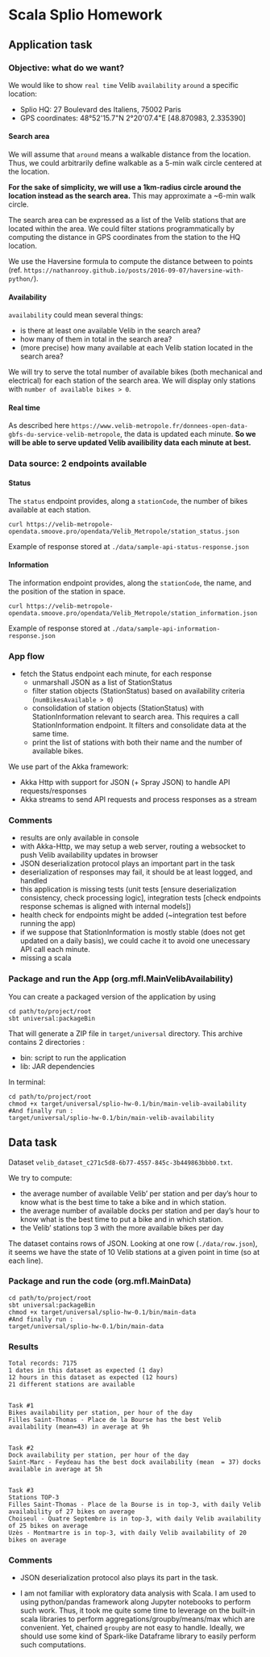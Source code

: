 # Scala Splio Homework

## Application task

### Objective: what do we want?

We would like to show `real time` Velib `availability` `around` a specific location:

- Splio HQ: 27 Boulevard des Italiens, 75002 Paris
- GPS coordinates: 48°52'15.7"N 2°20'07.4"E [48.870983, 2.335390]

#### Search area

We will assume that `around` means a walkable distance from the location.
Thus, we could arbitrarily define walkable as a 5-min walk circle centered at the location.

**For the sake of simplicity, we will use a 1km-radius circle around the location instead as the search area.**
This may approximate a ~6-min walk circle.

The search area can be expressed as a list of the Velib stations that are located within the area.
We could filter stations programmatically by computing the distance in GPS coordinates from the station to the HQ location.

We use the Haversine formula to compute the distance between to points (ref. `https://nathanrooy.github.io/posts/2016-09-07/haversine-with-python/`).

#### Availability

`availability` could mean several things:

- is there at least one available Velib in the search area?
- how many of them in total in the search area?
- (more precise) how many available at each Velib station located in the search area?

We will try to serve the total number of available bikes (both mechanical and electrical) for each station of the search area.
We will display only stations with `number of available bikes > 0`.


#### Real time

As described  here `https://www.velib-metropole.fr/donnees-open-data-gbfs-du-service-velib-metropole`, the data is updated each minute.
**So we will be able to serve updated Velib availibility data each minute at best.**

### Data source: 2 endpoints available

#### Status

The `status` endpoint provides, along a `stationCode`, the number of bikes available at each station.

```
curl https://velib-metropole-opendata.smoove.pro/opendata/Velib_Metropole/station_status.json
```
Example of response stored at `./data/sample-api-status-response.json`

#### Information

The information endpoint provides, along the `stationCode`, the name, and the position of the station in space.

```
curl https://velib-metropole-opendata.smoove.pro/opendata/Velib_Metropole/station_information.json
```
Example of response stored at `./data/sample-api-information-response.json`


### App flow

- fetch the Status endpoint each minute, for each response
    - unmarshall JSON as a list of StationStatus
    - filter station objects (StationStatus) based on availability criteria (`numBikesAvailable > 0`)
    - consolidation of station objects (StationStatus) with StationInformation relevant to search area. This requires a call StationInformation endpoint. It filters and consolidate data at the same time.
    - print the list of stations with both their name and the number of available bikes.

We use part of the Akka framework:

- Akka Http with support for JSON (+ Spray JSON) to handle API requests/responses
- Akka streams to send API requests and process responses as a stream

### Comments

- results are only available in console
- with Akka-Http, we may setup a web server, routing a websocket to push Velib availability updates in browser
- JSON deserialization protocol plays an important part in the task
- deserialization of responses may fail, it should be at least logged, and handled
- this application is missing tests (unit tests [ensure deserialization consistency, check processing logic], integration tests [check endpoints response schemas is aligned with internal models])
- health check for endpoints might be added (~integration test before running the app)
- if we suppose that StationInformation is mostly stable (does not get updated on a daily basis), we could cache it to avoid one unecessary API call each minute.
- missing a scala

### Package and run the App (org.mfl.MainVelibAvailability)

You can create a packaged version of the application by using

```
cd path/to/project/root
sbt universal:packageBin
```
That will generate a ZIP file in `target/universal` directory. This archive contains 2 directories :

* bin: script to run the application
* lib: JAR dependencies

In terminal:

```
cd path/to/project/root
chmod +x target/universal/splio-hw-0.1/bin/main-velib-availability
#And finally run :
target/universal/splio-hw-0.1/bin/main-velib-availability
```

## Data task

Dataset `velib_dataset_c271c5d8-6b77-4557-845c-3b449863bbb0.txt`.

We try to compute:

- the average number of available Velib’ per station and per day’s hour to know what
is the best time to take a bike and in which station.
- the average number of available docks per station and per day’s hour to know what
is the best time to put a bike and in which station.
- the Velib’ stations top 3 with the more available bikes per day


The dataset contains rows of JSON.
Looking at one row (`./data/row.json`), it seems we have the state of 10 Velib stations at a given point in time (so at each line).

### Package and run the code (org.mfl.MainData)

```
cd path/to/project/root
sbt universal:packageBin
chmod +x target/universal/splio-hw-0.1/bin/main-data
#And finally run :
target/universal/splio-hw-0.1/bin/main-data
```

### Results

```
Total records: 7175
1 dates in this dataset as expected (1 day)
12 hours in this dataset as expected (12 hours)
21 different stations are available


Task #1
Bikes availability per station, per hour of the day
Filles Saint-Thomas - Place de la Bourse has the best Velib availability (mean=43) in average at 9h


Task #2
Dock availability per station, per hour of the day
Saint-Marc - Feydeau has the best dock availability (mean  = 37) docks available in average at 5h


Task #3
Stations TOP-3
Filles Saint-Thomas - Place de la Bourse is in top-3, with daily Velib availability of 27 bikes on average
Choiseul - Quatre Septembre is in top-3, with daily Velib availability of 25 bikes on average
Uzès - Montmartre is in top-3, with daily Velib availability of 20 bikes on average
```

### Comments

- JSON deserialization protocol also plays its part in the task.

- I am not familiar with exploratory data analysis with Scala. I am used to using python/pandas framework along Jupyter notebooks to perform such work. Thus, it took me quite some time to leverage on the built-in scala libraries to perform aggregations/groupby/means/max which are convenient. Yet, chained `groupby` are not easy to handle. Ideally, we should use some kind of Spark-like Dataframe library to easily perform such computations.



